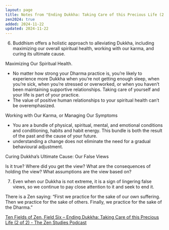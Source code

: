 ```yaml
---
layout: page
title: Notes from "Ending Dukkha: Taking Care of this Precious Life (2 of 2)"
zen2024: true
added: 2024-11-22
updated: 2024-11-22
---
```


6. Buddhism offers a holistic approach to alleviating Dukkha, including maximizing our overall spiritual health, working with our karma, and curing its ultimate cause.

Maximizing Our Spiritual Health.

- No matter how strong your Dharma practice is, you’re likely to experience more Dukkha when you’re not getting enough sleep, when you’re sick, when you’re stressed or overworked, or when you haven’t been maintaining supportive relationships. Taking care of yourself and your life is part of your practice.
- The value of positive human relationships to your spiritual health can’t be overemphasized.

Working with Our Karma, or Managing Our Symptoms

- You are a bundle of physical, spiritual, mental, and emotional conditions and conditioning, habits and habit energy. This bundle is both the result of the past and the cause of your future.
- understanding a change does not eliminate the need for a gradual behavioural adjustment.

Curing Dukkha’s Ultimate Cause: Our False Views

Is it true? Where did you get the view? What are the consequences of holding the view? What assumptions are the view based on?

7. Even when our Dukkha is not extreme, it is a sign of lingering false views, so we continue to pay close attention to it and seek to end it.

There is a Zen saying: “First we practice for the sake of our own suffering. Then we practice for the sake of others. Finally, we practice for the sake of the Dharma.”

[Ten Fields of Zen, Field Six – Ending Dukkha: Taking Care of this Precious Life (2 of 2) - The Zen Studies Podcast](https://zenstudiespodcast.com/views-karma-work-ten-fields/)